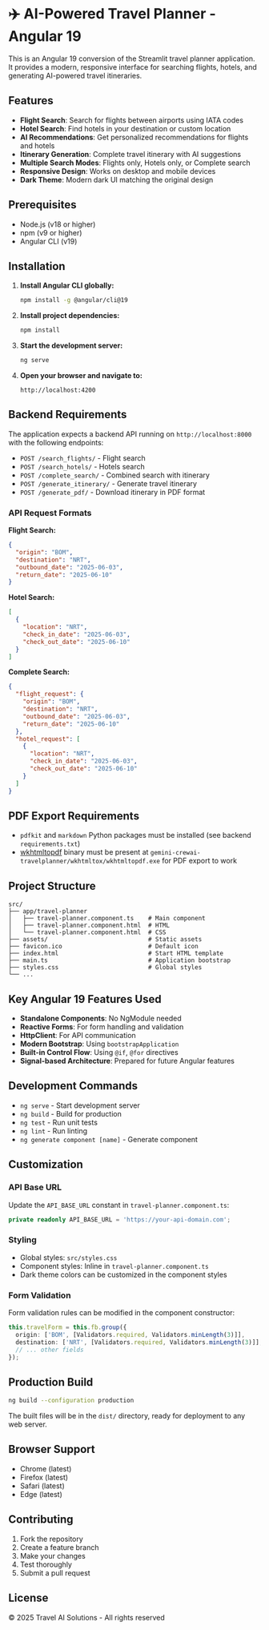 # ✈️ AI-Powered Travel Planner - Angular 19

This is an Angular 19 conversion of the Streamlit travel planner application. It provides a modern, responsive interface for searching flights, hotels, and generating AI-powered travel itineraries.

## Features

- **Flight Search**: Search for flights between airports using IATA codes
- **Hotel Search**: Find hotels in your destination or custom location
- **AI Recommendations**: Get personalized recommendations for flights and hotels
- **Itinerary Generation**: Complete travel itinerary with AI suggestions
- **Multiple Search Modes**: Flights only, Hotels only, or Complete search
- **Responsive Design**: Works on desktop and mobile devices
- **Dark Theme**: Modern dark UI matching the original design

## Prerequisites

- Node.js (v18 or higher)
- npm (v9 or higher)
- Angular CLI (v19)

## Installation

1. **Install Angular CLI globally:**
   ```bash
   npm install -g @angular/cli@19
   ```

2. **Install project dependencies:**
   ```bash
   npm install
   ```

3. **Start the development server:**
   ```bash
   ng serve
   ```

4. **Open your browser and navigate to:**
   ```
   http://localhost:4200
   ```

## Backend Requirements

The application expects a backend API running on `http://localhost:8000` with the following endpoints:

- `POST /search_flights/` - Flight search
- `POST /search_hotels/` - Hotels search  
- `POST /complete_search/` - Combined search with itinerary
- `POST /generate_itinerary/` - Generate travel itinerary
- `POST /generate_pdf/` - Download itinerary in PDF format

### API Request Formats

**Flight Search:**
```json
{
  "origin": "BOM",
  "destination": "NRT", 
  "outbound_date": "2025-06-03",
  "return_date": "2025-06-10"
}
```

**Hotel Search:**
```json
[
  {
    "location": "NRT",
    "check_in_date": "2025-06-03", 
    "check_out_date": "2025-06-10"
  }
]
```

**Complete Search:**
```json
{
  "flight_request": {
    "origin": "BOM",
    "destination": "NRT",
    "outbound_date": "2025-06-03", 
    "return_date": "2025-06-10"
  },
  "hotel_request": [
    {
      "location": "NRT",
      "check_in_date": "2025-06-03", 
      "check_out_date": "2025-06-10"
    }
  ]
}
```

## PDF Export Requirements

- `pdfkit` and `markdown` Python packages must be installed (see backend `requirements.txt`)
- [wkhtmltopdf](https://wkhtmltopdf.org/downloads.html) binary must be present at `gemini-crewai-travelplanner/wkhtmltox/wkhtmltopdf.exe` for PDF export to work

## Project Structure

```
src/
├── app/travel-planner
│   ├── travel-planner.component.ts    # Main component
│   ├── travel-planner.component.html  # HTML
│   └── travel-planner.component.html  # CSS
├── assets/                            # Static assets
├── favicon.ico                        # Default icon
├── index.html                         # Start HTML template
├── main.ts                            # Application bootstrap
├── styles.css                         # Global styles
└── ...
```

## Key Angular 19 Features Used

- **Standalone Components**: No NgModule needed
- **Reactive Forms**: For form handling and validation
- **HttpClient**: For API communication
- **Modern Bootstrap**: Using `bootstrapApplication`
- **Built-in Control Flow**: Using `@if`, `@for` directives
- **Signal-based Architecture**: Prepared for future Angular features

## Development Commands

- `ng serve` - Start development server
- `ng build` - Build for production
- `ng test` - Run unit tests
- `ng lint` - Run linting
- `ng generate component [name]` - Generate component

## Customization

### API Base URL
Update the `API_BASE_URL` constant in `travel-planner.component.ts`:

```typescript
private readonly API_BASE_URL = 'https://your-api-domain.com';
```

### Styling
- Global styles: `src/styles.css`
- Component styles: Inline in `travel-planner.component.ts`
- Dark theme colors can be customized in the component styles

### Form Validation
Form validation rules can be modified in the component constructor:

```typescript
this.travelForm = this.fb.group({
  origin: ['BOM', [Validators.required, Validators.minLength(3)]],
  destination: ['NRT', [Validators.required, Validators.minLength(3)]],
  // ... other fields
});
```

## Production Build

```bash
ng build --configuration production
```

The built files will be in the `dist/` directory, ready for deployment to any web server.

## Browser Support

- Chrome (latest)
- Firefox (latest)
- Safari (latest)
- Edge (latest)

## Contributing

1. Fork the repository
2. Create a feature branch
3. Make your changes
4. Test thoroughly
5. Submit a pull request

## License

© 2025 Travel AI Solutions - All rights reserved